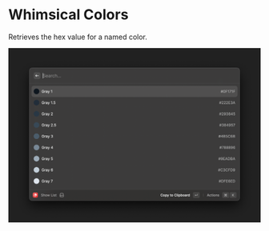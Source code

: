 # Whimsical Colors

Retrieves the hex value for a named color.

![screenshot](./assets/screenshot.png)
